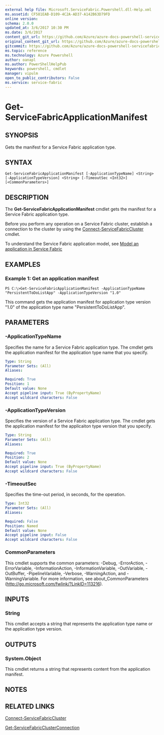 ```yaml
---
external help file: Microsoft.ServiceFabric.Powershell.dll-Help.xml
ms.assetid: CF581EAB-D109-4C2A-AD37-A142B63D79FD
online version: 
schema: 2.0.0
updated_at: 3/6/2017 10:30 PM
ms.date: 3/6/2017
content_git_url: https://github.com/Azure/azure-docs-powershell-servicefabric/blob/live/Service-Fabric-cmdlets/ServiceFabric/vlatest/Get-ServiceFabricApplicationManifest.md
original_content_git_url: https://github.com/Azure/azure-docs-powershell-servicefabric/blob/live/Service-Fabric-cmdlets/ServiceFabric/vlatest/Get-ServiceFabricApplicationManifest.md
gitcommit: https://github.com/Azure/azure-docs-powershell-servicefabric/blob/590b7cbe1169bc37115a8b4a74004402b4cb56ac/Service-Fabric-cmdlets/ServiceFabric/vlatest/Get-ServiceFabricApplicationManifest.md
ms.topic: reference
ms.technology: Azure Powershell
author: oanapl
ms.author: PowerShellHelpPub
keywords: powershell, cmdlet
manager: vipulm
open_to_public_contributors: False
ms.service: service-fabric
---
```


# Get-ServiceFabricApplicationManifest

## SYNOPSIS
Gets the manifest for a Service Fabric application type.

## SYNTAX

```
Get-ServiceFabricApplicationManifest [-ApplicationTypeName] <String> [-ApplicationTypeVersion] <String> [-TimeoutSec <Int32>] [<CommonParameters>]
```

## DESCRIPTION
The **Get-ServiceFabricApplicationManifest** cmdlet gets the manifest for a Service Fabric application type.

Before you perform any operation on a Service Fabric cluster, establish a connection to the cluster by using the [Connect-ServiceFabricCluster](./Connect-ServiceFabricCluster.md) cmdlet.

To understand the Service Fabric application model, see [Model an application in Service Fabric](https://docs.microsoft.com/azure/service-fabric/service-fabric-application-model)

## EXAMPLES

### Example 1: Get an application manifest
```
PS C:\>Get-ServiceFabricApplicationManifest -ApplicationTypeName "PersistentToDoListApp" -ApplicationTypeVersion "1.0"
```

This command gets the application manifest for application type version "1.0" of the application type name "PersistentToDoListApp".

## PARAMETERS

### -ApplicationTypeName
Specifies the name for a Service Fabric application type.
The cmdlet gets the application manifest for the application type name that you specify.

```yaml
Type: String
Parameter Sets: (All)
Aliases: 

Required: True
Position: 1
Default value: None
Accept pipeline input: True (ByPropertyName)
Accept wildcard characters: False
```

### -ApplicationTypeVersion
Specifies the version of a Service Fabric application type.
The cmdlet gets the application manifest for the applicaiton type version that you specify.

```yaml
Type: String
Parameter Sets: (All)
Aliases: 

Required: True
Position: 2
Default value: None
Accept pipeline input: True (ByPropertyName)
Accept wildcard characters: False
```

### -TimeoutSec
Specifies the time-out period, in seconds, for the operation.

```yaml
Type: Int32
Parameter Sets: (All)
Aliases: 

Required: False
Position: Named
Default value: None
Accept pipeline input: False
Accept wildcard characters: False
```

### CommonParameters
This cmdlet supports the common parameters: -Debug, -ErrorAction, -ErrorVariable, -InformationAction, -InformationVariable, -OutVariable, -OutBuffer, -PipelineVariable, -Verbose, -WarningAction, and -WarningVariable. For more information, see about_CommonParameters (http://go.microsoft.com/fwlink/?LinkID=113216).

## INPUTS

### String
This cmdlet accepts a string that represents the application type name or the application type version.

## OUTPUTS

### System.Object
This cmdlet returns a string that represents content from the application manifest.

## NOTES

## RELATED LINKS

[Connect-ServiceFabricCluster](xref:ServiceFabric/vlatest/Connect-ServiceFabricCluster.md)

[Get-ServiceFabricClusterConnection](xref:ServiceFabric/vlatest/Get-ServiceFabricClusterConnection.md)

